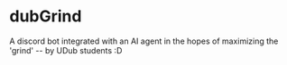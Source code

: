 # dubGrind
A discord bot integrated with an AI agent in the hopes of maximizing the 'grind' -- by UDub students :D

